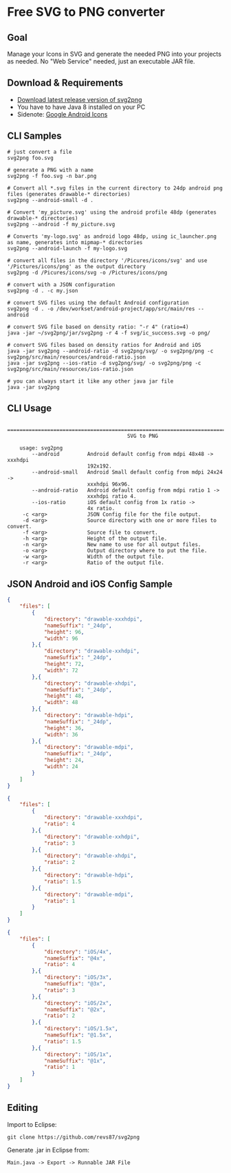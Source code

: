 # Free SVG to PNG converter 

## Goal
Manage your Icons in SVG and generate the needed PNG into your projects as needed. No "Web Service" needed, just an executable JAR file.

## Download & Requirements

* [Download latest release version of svg2png](https://github.com/puel/svg2png/releases)
* You have to have Java 8 installed on your PC
* Sidenote: [Google Android Icons](https://www.google.com/design/icons/)

## CLI Samples

```Shell
# just convert a file
svg2png foo.svg

# generate a PNG with a name
svg2png -f foo.svg -n bar.png

# Convert all *.svg files in the current directory to 24dp android png files (generates drawable-* directories)
svg2png --android-small -d .

# Convert 'my_picture.svg' using the android profile 48dp (generates drawable-* directories)
svg2png --android -f my_picture.svg

# Converts 'my-logo.svg' as android logo 48dp, using ic_launcher.png as name, generates into mipmap-* directories
svg2png --android-launch -f my-logo.svg

# convert all files in the directory '/Picures/icons/svg' and use '/Pictures/icons/png' as the output directory
svg2png -d /Picures/icons/svg -o /Pictures/icons/png

# convert with a JSON configuration
svg2png -d . -c my.json

# convert SVG files using the default Android configuration
svg2png -d . -o /dev/workset/android-project/app/src/main/res --android

# convert SVG file based on density ratio: "-r 4" (ratio=4)
java -jar ~/svg2png/jar/svg2png -r 4 -f svg/ic_success.svg -o png/

# convert SVG files based on density ratios for Android and iOS
java -jar svg2png --android-ratio -d svg2png/svg/ -o svg2png/png -c svg2png/src/main/resources/android-ratio.json
java -jar svg2png --ios-ratio -d svg2png/svg/ -o svg2png/png -c svg2png/src/main/resources/ios-ratio.json

# you can always start it like any other java jar file
java -jar svg2png
```

## CLI Usage

        ================================================================================
                                           SVG to PNG                                   
        
        usage: svg2png
            --android         Android default config from mdpi 48x48 -> xxxhdpi
                              192x192.
            --android-small   Android Small default config from mdpi 24x24 ->
                              xxxhdpi 96x96.
            --android-ratio   Android default config from mdpi ratio 1 ->
                              xxxhdpi ratio 4.
            --ios-ratio       iOS default config from 1x ratio ->
                              4x ratio.
         -c <arg>             JSON Config file for the file output.
         -d <arg>             Source directory with one or more files to convert.
         -f <arg>             Source file to convert.
         -h <arg>             Height of the output file.
         -n <arg>             New name to use for all output files.
         -o <arg>             Output directory where to put the file.
         -w <arg>             Width of the output file.
         -r <arg>             Ratio of the output file.

## JSON Android and iOS Config Sample

```JSON
{
    "files": [
        {
            "directory": "drawable-xxxhdpi",
            "nameSuffix": "_24dp",
            "height": 96,
            "width": 96
        },{
            "directory": "drawable-xxhdpi",
            "nameSuffix": "_24dp",
            "height": 72,
            "width": 72
        },{
            "directory": "drawable-xhdpi",
            "nameSuffix": "_24dp",
            "height": 48,
            "width": 48
        },{
            "directory": "drawable-hdpi",
            "nameSuffix": "_24dp",
            "height": 36,
            "width": 36
        },{
            "directory": "drawable-mdpi",
            "nameSuffix": "_24dp",
            "height": 24,
            "width": 24
        }
    ]
}
```
```JSON
{
    "files": [
        {
            "directory": "drawable-xxxhdpi",
            "ratio": 4
        },{
            "directory": "drawable-xxhdpi",
            "ratio": 3
        },{
            "directory": "drawable-xhdpi",
            "ratio": 2
        },{
            "directory": "drawable-hdpi",
            "ratio": 1.5
        },{
            "directory": "drawable-mdpi",
            "ratio": 1
        }
    ]
}
```
```JSON
{
    "files": [
        {
            "directory": "iOS/4x",
            "nameSuffix": "@4x",
            "ratio": 4
        },{
            "directory": "iOS/3x",
            "nameSuffix": "@3x",
            "ratio": 3
        },{
            "directory": "iOS/2x",
            "nameSuffix": "@2x",
            "ratio": 2
        },{
            "directory": "iOS/1.5x",
            "nameSuffix": "@1.5x",
            "ratio": 1.5
        },{
            "directory": "iOS/1x",
            "nameSuffix": "@1x",
            "ratio": 1
        }
    ]
}
```

## Editing

Import to Eclipse:
```
git clone https://github.com/revs87/svg2png
```
Generate .jar in Eclipse from:
```
Main.java -> Export -> Runnable JAR File
```
